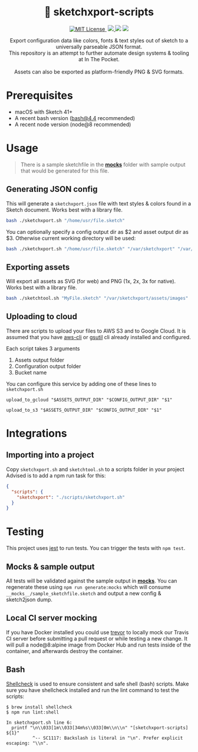 <p align="center">
  <h1 align="center">💎 sketchxport-scripts</h1>

  <p align="center">
    <a href='./LICENSE'>
      <img src="https://badgen.net/badge/license/MIT/blue" alt="MIT License">
    </a>
    <img src="https://badgen.net/badge/platform/macOS?icon=apple" alt="" />
    <a href="https://github.com/inthepocket/sketchxport-scripts/releases">
      <img src="https://badgen.net/github/releases/inthepocket/sketchxport-scripts" />
    </a>
    <img src="https://badgen.net/github/last-commit/inthepocket/sketchxport-scripts" />
    <a href="https://travis-ci.org/inthepocket/sketchxport-scripts">
      <img src="https://badgen.net/travis/inthepocket/sketchxport-scripts" />
    </a>
  </p>

  <p align="center">
    Export configuration data like colors, fonts & text styles out of sketch to a universally parseable JSON format.<br/>
    This repository is an attempt to further automate design systems & tooling at In The Pocket.<br/>
    <br/>
    Assets can also be exported as platform-friendly PNG & SVG formats.
  </p>
</p>

# Prerequisites

- macOS with Sketch 41+
- A recent bash version (bash@4.4 recommended)
- A recent node version (node@8 recommended)

# Usage

> There is a sample sketchfile in the [__mocks__](./__mocks__) folder with sample output that would be generated for this file.

## Generating JSON config

This will generate a `sketchxport.json` file with text styles & colors found in a Sketch document.
Works best with a library file.

```bash
bash ./sketchxport.sh "/home/usr/file.sketch"
```

You can optionally specify a config output dir as $2 and asset output dir as $3. Otherwise current working directory will be used:

```bash
bash ./sketchxport.sh "/home/usr/file.sketch" "/var/sketchxport" "/var/sketchxport/assets/images"
```

## Exporting assets

Will export all assets as SVG (for web) and PNG (1x, 2x, 3x for native).
Works best with a library file.

```bash
bash ./sketchtool.sh "MyFile.sketch" "/var/sketchxport/assets/images"
```

## Uploading to cloud

There are scripts to upload your files to AWS S3 and to Google Cloud.
It is assumed that you have [aws-cli](https://aws.amazon.com/cli/) or [gsutil](https://cloud.google.com/storage/docs/gsutil) cli already installed and configured.

Each script takes 3 arguments
1) Assets output folder
2) Configuration output folder
3) Bucket name

You can configure this service by adding one of these lines to `sketchxport.sh`

`upload_to_gcloud "$ASSETS_OUTPUT_DIR" "$CONFIG_OUTPUT_DIR" "$1"`

`upload_to_s3 "$ASSETS_OUTPUT_DIR" "$CONFIG_OUTPUT_DIR" "$1"`

# Integrations

## Importing into a project

Copy `sketchxport.sh` and `sketchtool.sh` to a scripts folder in your project
Advised is to add a npm run task for this:

```json
{
  "scripts": {
    "sketchxport": "./scripts/sketchxport.sh"
  }
}
```

# Testing

This project uses [jest](https://jestjs.io/) to run tests. You can trigger the tests with `npm test`.

## Mocks & sample output

All tests will be validated against the sample output in [__mocks__](./__mocks__). You can regenerate these using `npm run generate:mocks` which will consume `__mocks__/sample_sketchfile.sketch` and output a new config & sketch2json dump.

## Local CI server mocking

If you have Docker installed you could use [trevor](https://github.com/vadimdemedes/trevor) to locally mock our Travis CI server before submitting a pull request or while testing a new change. It will pull a node@8:alpine image from Docker Hub and run tests inside of the container, and afterwards destroy the container.

## Bash

[Shellcheck](https://github.com/koalaman/shellcheck) is used to ensure consistent and safe shell (bash) scripts. Make sure you have shellcheck installed and run the lint command to test the scripts:

```console
$ brew install shellcheck
$ npm run lint:shell

In sketchxport.sh line 6:
  printf "\n\\033[1m\\033[34m%s\\033[0m\\n\\n" "[sketchxport-scripts] ${1}"
          ^-- SC1117: Backslash is literal in "\n". Prefer explicit escaping: "\\n".

```
